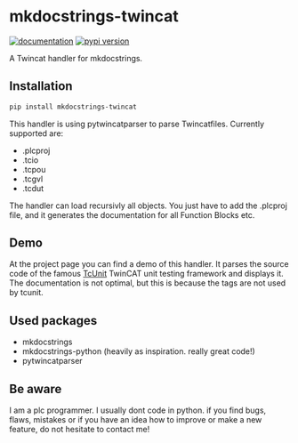 # mkdocstrings-twincat

[![documentation](https://img.shields.io/badge/docs-mkdocs-708FCC.svg?style=flat)](https://drehstromer.github.io/mkdocstrings-twincat/)
[![pypi version](https://img.shields.io/pypi/v/mkdocstrings-twincat.svg)](https://pypi.org/project/mkdocstrings-twincat/)

A Twincat handler for mkdocstrings.

## Installation

```bash
pip install mkdocstrings-twincat
```

This handler is using pytwincatparser to parse Twincatfiles. Currently supported are:

- .plcproj
- .tcio
- .tcpou
- .tcgvl
- .tcdut

The handler can load recursivly all objects. You just have to add the .plcproj file, and it generates the documentation for all Function Blocks etc.


## Demo
At the project page you can find a demo of this handler. It parses the source code of the famous [TcUnit](https://github.com/tcunit/TcUnit) TwinCAT unit testing framework and displays it. The documentation is not optimal, but this is because the tags are not used by tcunit.


## Used packages
- mkdocstrings
- mkdocstrings-python (heavily as inspiration. really great code!)
- pytwincatparser


## Be aware
I am a plc programmer. I usually dont code in python. if you find bugs, flaws, mistakes or if you have an idea how to improve or make a new feature, do not hesitate to contact me!
